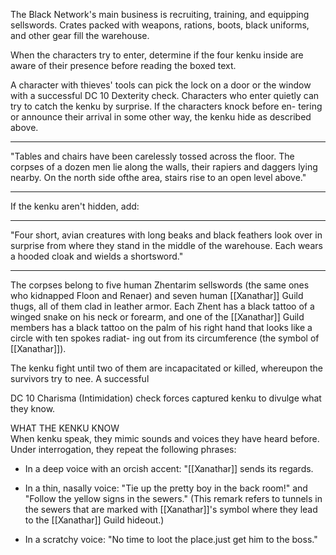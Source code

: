 The Black Network's main business is recruiting, training, and equipping sellswords. Crates packed with weapons, rations, boots, black uniforms, and other gear fill the warehouse.

When the characters try to enter, determine if the four kenku inside are aware of their presence before reading the boxed text.

A character with thieves' tools can pick the lock on a door or the window with a successful DC 10 Dexterity check. Characters who enter quietly can try to catch the kenku by surprise. If the characters knock before en- tering or announce their arrival in some other way, the kenku hide as described above.

____
"Tables and chairs have been carelessly tossed across the floor. The corpses of a dozen men lie along the walls, their rapiers and daggers lying nearby. On the north side ofthe area, stairs rise to an open level above."
____

If the kenku aren't hidden, add:

____
"Four short, avian creatures with long beaks and black feathers look over in surprise from where they stand in the middle of the warehouse. Each wears a hooded cloak and wields a shortsword."
____

The corpses belong to five human Zhentarim sellswords (the same ones who kidnapped Floon and Renaer) and seven human [[Xanathar]] Guild thugs, all of them clad in leather armor. Each Zhent has a black tattoo of a winged snake on his neck or forearm, and one of the [[Xanathar]] Guild members has a black tattoo on the palm of his right hand that looks like a circle with ten spokes radiat- ing out from its circumference (the symbol of [[Xanathar]]).

The kenku fight until two of them are incapacitated or killed, whereupon the survivors try to nee. A successful

DC 10 Charisma (Intimidation) check forces captured kenku to divulge what they know.

WHAT THE KENKU KNOW  
When kenku speak, they mimic sounds and voices they have heard before. Under interrogation, they repeat the following phrases:

- In a deep voice with an orcish accent: "[[Xanathar]] sends its regards.
  
- In a thin, nasally voice: "Tie up the pretty boy in the back room!" and "Follow the yellow signs in the sewers." (This remark refers to tunnels in the sewers that are marked with [[Xanathar]]'s symbol where they lead to the [[Xanathar]] Guild hideout.)
  
- In a scratchy voice: "No time to loot the place.just get him to the boss."